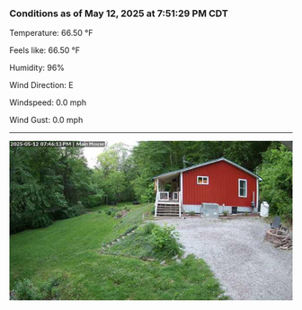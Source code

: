 ### Conditions as of May 12, 2025 at 7:51:29 PM CDT 

Temperature: 66.50 &deg;F

Feels like: 66.50 &deg;F

Humidity: 96%

Wind Direction: E

Windspeed: 0.0 mph

Wind Gust: 0.0 mph

---

<img src="./images/latest.jpeg"/>

